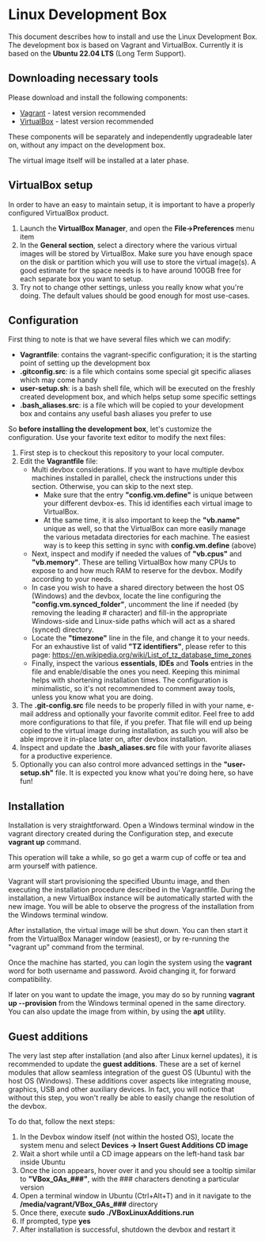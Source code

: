 Linux Development Box
=====================
This document describes how to install and use the Linux Development Box. The development box is based on Vagrant and VirtualBox. Currently it is based on the **Ubuntu 22.04 LTS** (Long Term Support).

Downloading necessary tools
---------------------------
Please download and install the following components:
* [Vagrant](https://www.vagrantup.com/downloads) - latest version recommended
* [VirtualBox](https://www.virtualbox.org) - latest version recommended

These components will be separately and independently upgradeable later on, without any impact on the development box.

The virtual image itself will be installed at a later phase.

VirtualBox setup
----------------
In order to have an easy to maintain setup, it is important to have a properly configured VirtualBox product.

1. Launch the **VirtualBox Manager**, and open the **File->Preferences** menu item
2. In the **General section**, select a directory where the various virtual images will be stored by VirtualBox. Make sure you have enough space on the disk or partition which you will use to store the virtual image(s). A good estimate for the space needs is to have around 100GB free for each separate box you want to setup.
3. Try not to change other settings, unless you really know what you're doing. The default values should be good enough for most use-cases.

Configuration
-------------

First thing to note is that we have several files which we can modify:
* **Vagrantfile**: contains the vagrant-specific configuration; it is the starting point of setting up the development box
* **.gitconfig.src**: is a file which contains some special git specific aliases which may come handy
* **user-setup.sh**: is a bash shell file, which will be executed on the freshly created development box, and which helps setup some specific settings
* **.bash_aliases.src**: is a file which will be copied to your development box and contains any useful bash aliases you prefer to use

So **before installing the development box**, let's customize the configuration. Use your favorite text editor to modify the next files:

1. First step is to checkout this repository to your local computer.
2. Edit the **Vagrantfile** file:
    - Multi devbox considerations. If you want to have multiple devbox machines installed in parallel, check the instructions under this section. Otherwise, you can skip to the next step.
        - Make sure that the entry **"config.vm.define"** is unique between your different devbox-es. This id identifies each virtual image to VirtualBox.
	    - At the same time, it is also important to keep the **"vb.name"** unique as well, so that the VirtualBox can more easily manage the various metadata directories for each machine. The easiest way is to keep this setting in sync with **config.vm.define** (above)
    - Next, inspect and modify if needed the values of **"vb.cpus"** and **"vb.memory"**. These are telling VirtualBox how many CPUs to expose to and how much RAM to reserve for the devbox. Modify according to your needs.
	- In case you wish to have a shared directory between the host OS (Windows) and the devbox, locate the line configuring the **"config.vm.synced_folder"**, uncomment the line if needed (by removing the leading # character) and fill-in the appropriate Windows-side and Linux-side paths which will act as a shared (synced) directory.
	- Locate the **"timezone"** line in the file, and change it to your needs. For an exhaustive list of valid **"TZ identifiers"**, please refer to this page: https://en.wikipedia.org/wiki/List_of_tz_database_time_zones
	- Finally, inspect the various **essentials**, **IDEs** and **Tools** entries in the file and enable/disable the ones you need. Keeping this minimal helps with shortening installation times. The configuration is minimalistic, so it's not recommended to comment away tools, unless you know what you are doing.
3. The **.git-config.src** file needs to be properly filled in with your name, e-mail address and optionally your favorite commit editor. Feel free to add more configurations to that file, if you prefer. That file will end up being copied to the virtual image during installation, as such you will also be able improve it in-place later on, after devbox installation.
4. Inspect and update the **.bash_aliases.src** file with your favorite aliases for a productive experience.
5. Optionally you can also control more advanced settings in the **"user-setup.sh"** file. It is expected you know what you're doing here, so have fun!

Installation
------------
Installation is very straightforward. Open a Windows terminal window in the vagrant directory created during the Configuration step, and execute **vagrant up** command.

This operation will take a while, so go get a warm cup of coffe or tea and arm yourself with patience.

Vagrant will start provisioning the specified Ubuntu image, and then executing the installation procedure described in the Vagrantfile. During the installation, a new VirtualBox instance will be automatically started with the new image. You will be able to observe the progress of the installation from the Windows terminal window.

After installation, the virtual image will be shut down. You can then start it from the VirtualBox Manager window (easiest), or by re-running the "vagrant up" command from the terminal.

Once the machine has started, you can login the system using the **vagrant** word for both username and password. Avoid changing it, for forward compatibility.

If later on you want to update the image, you may do so by running **vagrant up --provision** from the Windows terminal opened in the same directory. You can also update the image from within, by using the **apt** utility.

Guest additions
---------------
The very last step after installation (and also after Linux kernel updates), it is recommended to update the **guest additions**. These are a set of kernel modules that allow seamless integration of the guest OS (Ubuntu) with the host OS (Windows). These additions cover aspects like integrating mouse, graphics, USB and other auxiliary devices. In fact, you will notice that without this step, you won't really be able to easily change the resolution of the devbox.

To do that, follow the next steps:
1. In the Devbox window itself (not within the hosted OS), locate the system menu and select **Devices -> Insert Guest Additions CD image**
2. Wait a short while until a CD image appears on the left-hand task bar inside Ubuntu
3. Once the icon appears, hover over it and you should see a tooltip similar to **"VBox_GAs_###"**, with the ### characters denoting a particular version
4. Open a terminal window in Ubuntu (Ctrl+Alt+T) and in it navigate to the **/media/vagrant/VBox_GAs_###** directory
5. Once there, execute **sudo ./VBoxLinuxAdditions.run**
6. If prompted, type **yes**
7. After installation is successful, shutdown the devbox and restart it